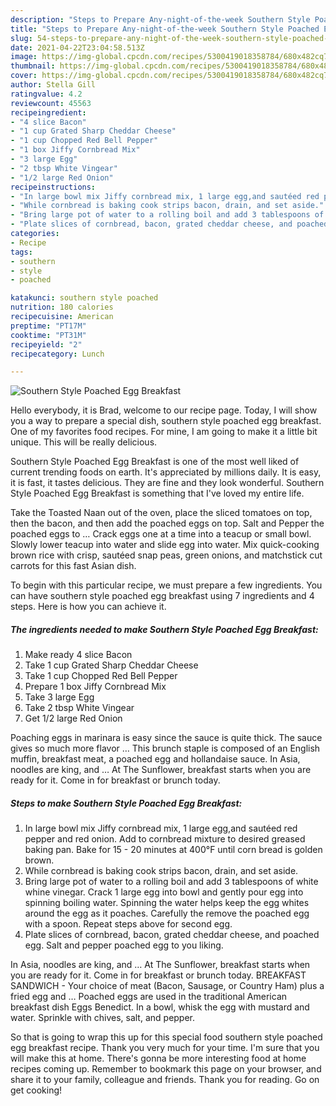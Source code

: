 ```yaml
---
description: "Steps to Prepare Any-night-of-the-week Southern Style Poached Egg Breakfast"
title: "Steps to Prepare Any-night-of-the-week Southern Style Poached Egg Breakfast"
slug: 54-steps-to-prepare-any-night-of-the-week-southern-style-poached-egg-breakfast
date: 2021-04-22T23:04:58.513Z
image: https://img-global.cpcdn.com/recipes/5300419018358784/680x482cq70/southern-style-poached-egg-breakfast-recipe-main-photo.jpg
thumbnail: https://img-global.cpcdn.com/recipes/5300419018358784/680x482cq70/southern-style-poached-egg-breakfast-recipe-main-photo.jpg
cover: https://img-global.cpcdn.com/recipes/5300419018358784/680x482cq70/southern-style-poached-egg-breakfast-recipe-main-photo.jpg
author: Stella Gill
ratingvalue: 4.2
reviewcount: 45563
recipeingredient:
- "4 slice Bacon"
- "1 cup Grated Sharp Cheddar Cheese"
- "1 cup Chopped Red Bell Pepper"
- "1 box Jiffy Cornbread Mix"
- "3 large Egg"
- "2 tbsp White Vingear"
- "1/2 large Red Onion"
recipeinstructions:
- "In large bowl mix Jiffy cornbread mix, 1 large egg,and sautéed red pepper and red onion.  Add to cornbread mixture to desired greased baking pan.  Bake for 15 - 20 minutes at 400°F until corn bread is golden brown."
- "While cornbread is baking cook strips bacon, drain, and set aside."
- "Bring large pot of water to a rolling boil and add 3 tablespoons of white whine vinegar.  Crack 1 large egg into bowl and gently pour egg into spinning boiling water.  Spinning the water helps keep the egg whites around the egg as it poaches.  Carefully the remove the poached egg with a spoon.  Repeat steps above for second egg."
- "Plate slices of cornbread, bacon, grated cheddar cheese, and poached egg.  Salt and pepper poached egg to you liking."
categories:
- Recipe
tags:
- southern
- style
- poached

katakunci: southern style poached 
nutrition: 180 calories
recipecuisine: American
preptime: "PT17M"
cooktime: "PT31M"
recipeyield: "2"
recipecategory: Lunch

---
```



![Southern Style Poached Egg Breakfast](https://img-global.cpcdn.com/recipes/5300419018358784/680x482cq70/southern-style-poached-egg-breakfast-recipe-main-photo.jpg)

Hello everybody, it is Brad, welcome to our recipe page. Today, I will show you a way to prepare a special dish, southern style poached egg breakfast. One of my favorites food recipes. For mine, I am going to make it a little bit unique. This will be really delicious.

Southern Style Poached Egg Breakfast is one of the most well liked of current trending foods on earth. It's appreciated by millions daily. It is easy, it is fast, it tastes delicious. They are fine and they look wonderful. Southern Style Poached Egg Breakfast is something that I've loved my entire life.

Take the Toasted Naan out of the oven, place the sliced tomatoes on top, then the bacon, and then add the poached eggs on top. Salt and Pepper the poached eggs to … Crack eggs one at a time into a teacup or small bowl. Slowly lower teacup into water and slide egg into water. Mix quick-cooking brown rice with crisp, sautéed snap peas, green onions, and matchstick cut carrots for this fast Asian dish.


To begin with this particular recipe, we must prepare a few ingredients. You can have southern style poached egg breakfast using 7 ingredients and 4 steps. Here is how you can achieve it.

<!--inarticleads1-->

##### The ingredients needed to make Southern Style Poached Egg Breakfast:

1. Make ready 4 slice Bacon
1. Take 1 cup Grated Sharp Cheddar Cheese
1. Take 1 cup Chopped Red Bell Pepper
1. Prepare 1 box Jiffy Cornbread Mix
1. Take 3 large Egg
1. Take 2 tbsp White Vingear
1. Get 1/2 large Red Onion


Poaching eggs in marinara is easy since the sauce is quite thick. The sauce gives so much more flavor … This brunch staple is composed of an English muffin, breakfast meat, a poached egg and hollandaise sauce. In Asia, noodles are king, and … At The Sunflower, breakfast starts when you are ready for it. Come in for breakfast or brunch today. 

<!--inarticleads2-->

##### Steps to make Southern Style Poached Egg Breakfast:

1. In large bowl mix Jiffy cornbread mix, 1 large egg,and sautéed red pepper and red onion.  Add to cornbread mixture to desired greased baking pan.  Bake for 15 - 20 minutes at 400°F until corn bread is golden brown.
1. While cornbread is baking cook strips bacon, drain, and set aside.
1. Bring large pot of water to a rolling boil and add 3 tablespoons of white whine vinegar.  Crack 1 large egg into bowl and gently pour egg into spinning boiling water.  Spinning the water helps keep the egg whites around the egg as it poaches.  Carefully the remove the poached egg with a spoon.  Repeat steps above for second egg.
1. Plate slices of cornbread, bacon, grated cheddar cheese, and poached egg.  Salt and pepper poached egg to you liking.


In Asia, noodles are king, and … At The Sunflower, breakfast starts when you are ready for it. Come in for breakfast or brunch today. BREAKFAST SANDWICH - Your choice of meat (Bacon, Sausage, or Country Ham) plus a fried egg and … Poached eggs are used in the traditional American breakfast dish Eggs Benedict. In a bowl, whisk the egg with mustard and water. Sprinkle with chives, salt, and pepper. 

So that is going to wrap this up for this special food southern style poached egg breakfast recipe. Thank you very much for your time. I'm sure that you will make this at home. There's gonna be more interesting food at home recipes coming up. Remember to bookmark this page on your browser, and share it to your family, colleague and friends. Thank you for reading. Go on get cooking!
